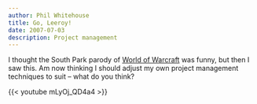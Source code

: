 ```yaml
---
author: Phil Whitehouse
title: Go, Leeroy!
date: 2007-07-03
description: Project management
---
```


I thought the South Park parody of [World of Warcraft](https://en.wikipedia.org/wiki/Make_Love,_Not_Warcraft) was funny, but then I saw this. Am now thinking I should adjust my own project management techniques to suit – what do you think?

{{< youtube mLyOj_QD4a4 >}}
